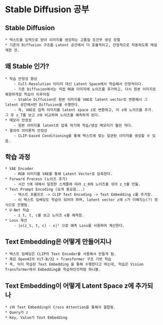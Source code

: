 # Stable Diffusion 공부
## Stable Diffusion
    * 텍스트를 입력으로 받아 이미지를 생성하는 고품질 조건부 생성 모델
    * 기존의 Diffusion 구조를 Latent 공간에서 더 효율적이고, 안정적으로 작동하도록 재설계한 것.

## 왜 Stable 인가?
    * 학습 안정성 향상
        - Full-Resolution 이미지 대신 Latent Space에서 학습해서 안정적이다.
        - 기존 Diffusion에서는 직접 RGB 이미지에 노이즈를 추가하고, 다시 원본 이미지로 복원하게끔 학습이 이루어짐
        - Stable Diffusion은 원본 이미지를 VAE로 latent vector로 변환해서 그 latent 공간에서만 Diffusion을 수행한다.
        - 즉, VAE로 입력 이미지를 latent space z로 변환하고, 이 z에 노이즈를 추가. 그 후 z_T를 보고 z와 비교하여 노이즈를 예측하게 된다.
    * 메모리 안정성
        - 원본 이미지를 latent로 압축 하기에 학습/생성 메모리가 훨씬 작다.
    * 결과의 의미론적 안정성
        - CLIP-based Conditioning을 통해 텍스트에 맞는 일관된 이미지를 생성할 수 있음.

## 학습 과정
    * VAE Encoder
        - RGB 이미지를 VAE를 통해 Latent Vector로 압축한다.
    * Forward Process (노이즈 추가)
        - 시간 t에 대해서 일정한 스케줄에 따라 z_0에 노이즈를 섞어 z_t를 만듦.
    * Text Prompt Encoding (요게 중요함...)
        - 텍스트 프롬프트 -> CLIP Text Encoding -> Text Embedding c를 추가함.
        - 이 텍스트 임베딩도 학습이 되어야 하며, latent vector z에 c가 더해지는(?) 방식으로 진행됨.
    * U-Net 학습
        - z_t, t, c를 보고 노이즈 ϵ를 예측함.
    * Loss 계산
        - |ϵ(z_t, t, c) - ϵ|² 으로 예측 Loss를 사용하여 계산한다.

## Text Embedding은 어떻게 만들어지나
    * 텍스트 임베딩은 CLIP의 Text Encoder를 사용해서 만들게 됨.
    * 혹은 OpenAI의 ViT-B/32 + Transformer 구조 기반 학습
    * 즉, 이미 학습된 Text Embedding 을 통해 수행한다고 하는데, 학습은 Vision Transformer에서 Embedding을 학습하던것처럼 하나봄.

## Text Embedding이 어떻게 Latent Space z에 추가되나
    * z와 Text Embedding이 Cross Attention을 통해서 결합됨.
    * Query가 z
    * Key, Value가 Text Embedding
    